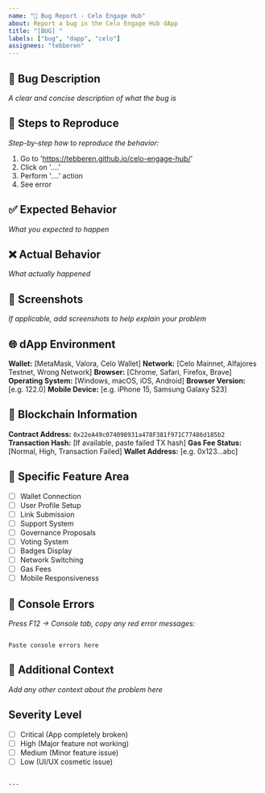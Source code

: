 ```yaml
---
name: "🐛 Bug Report - Celo Engage Hub"
about: Report a bug in the Celo Engage Hub dApp
title: "[BUG] "
labels: ["bug", "dapp", "celo"]
assignees: "tebberen"
---
```


## 🐛 Bug Description
_A clear and concise description of what the bug is_

## 🔄 Steps to Reproduce
_Step-by-step how to reproduce the behavior:_
1. Go to 'https://tebberen.github.io/celo-engage-hub/'
2. Click on '....'
3. Perform '....' action
4. See error

## ✅ Expected Behavior
_What you expected to happen_

## ❌ Actual Behavior
_What actually happened_

## 📸 Screenshots
_If applicable, add screenshots to help explain your problem_

## 🌐 dApp Environment
**Wallet:** [MetaMask, Valora, Celo Wallet]
**Network:** [Celo Mainnet, Alfajores Testnet, Wrong Network]
**Browser:** [Chrome, Safari, Firefox, Brave]
**Operating System:** [Windows, macOS, iOS, Android]
**Browser Version:** [e.g. 122.0]
**Mobile Device:** [e.g. iPhone 15, Samsung Galaxy S23]

## 🔗 Blockchain Information
**Contract Address:** `0x22eA49c074098931a478F381f971C77486d185b2`
**Transaction Hash:** [If available, paste failed TX hash]
**Gas Fee Status:** [Normal, High, Transaction Failed]
**Wallet Address:** [e.g. 0x123...abc]

## 🎯 Specific Feature Area
- [ ] Wallet Connection
- [ ] User Profile Setup
- [ ] Link Submission
- [ ] Support System
- [ ] Governance Proposals
- [ ] Voting System
- [ ] Badges Display
- [ ] Network Switching
- [ ] Gas Fees
- [ ] Mobile Responsiveness

## 📝 Console Errors
_Press F12 → Console tab, copy any red error messages:_
```

Paste console errors here

```

## 🔧 Additional Context
_Add any other context about the problem here_

## Severity Level
- [ ] Critical (App completely broken)
- [ ] High (Major feature not working)
- [ ] Medium (Minor feature issue)
- [ ] Low (UI/UX cosmetic issue)
```

---
